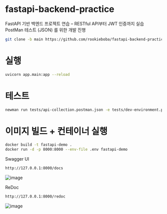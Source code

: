 # fastapi-backend-practice
FastAPI 기반 백엔드 프로젝트 연습 – RESTful API부터 JWT 인증까지 실습
PostMan 테스트 (JSON) 를 위한 개발 진행 

```bash
git clone -b main https://github.com/rookieboba/fastapi-backend-practice/
```
# 실행
```bash
uvicorn app.main:app --reload
```

# 테스트
```bash
newman run tests/api-collection.postman.json -e tests/dev-environment.postman.json
```

# 이미지 빌드 + 컨테이너 실행
```bash
docker build -t fastapi-demo .
docker run -d -p 8000:8000 --env-file .env fastapi-demo
```

Swagger UI

```bash
http://127.0.0.1:8000/docs
```

![image](https://github.com/user-attachments/assets/310be3a7-d31b-4f5b-b035-0e4fff50a16f)



ReDoc

```bash
http://127.0.0.1:8000/redoc
```

![image](https://github.com/user-attachments/assets/ea6ed652-64a7-425c-ba4f-9a4eadc6409a)

